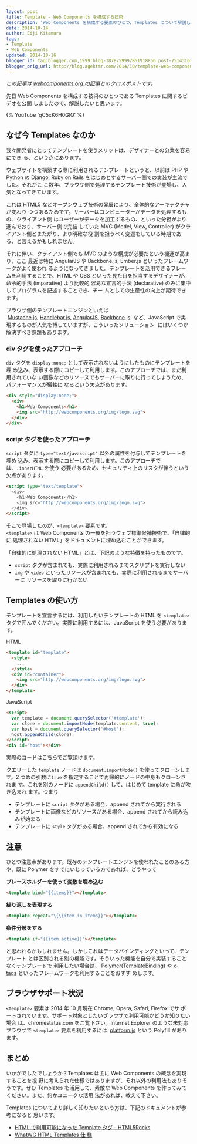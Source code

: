 ```yaml
---
layout: post
title: Template - Web Components を構成する技術
description: 'Web Components を構成する要素のひとつ、Templates について解説します。'
date: 2014-10-14
author: Eiji Kitamura
tags:
- Template
- Web Components
updated: 2014-10-16
blogger_id: tag:blogger.com,1999:blog-1878759997851918856.post-7514316136270000024
blogger_orig_url: http://blog.agektmr.com/2014/10/template-web-components.html
---
```


*この記事は [webcomponents.org の記事](http://webcomponents.org/articles/introduction-to-template-element/)とのクロスポストです。*

先日 Web Components を構成する技術のひとつである Templates に関するビデオを公開
しましたので、解説したいと思います。

<!-- excerpt -->

{% YouTube 'qC5xK6H0GlQ' %}

## なぜ今 Templates なのか

我々開発者にとってテンプレートを使うメリットは、デザイナーとの分業を容易にでき
る、という点にあります。

ウェブサイトを構築する際に利用されるテンプレートというと、以前は PHP や Python
の Django, Ruby on Rails をはじめとするサーバー側での実装が主流でした。それがこ
こ数年、ブラウザ側で処理するテンプレート技術が登場し、人気となってきています。

これは HTML5 などオープンウェブ技術の発展により、全体的なアーキテクチャが変わり
つつあるためです。サーバーはコンピューターがデータを処理するもの、クライアント側
はユーザーがデータを加工するもの、といった分担がより進んでおり、サーバー側で完結
していた MVC (Model, View, Controller) がクライアント側とまたがり、より明確な役
割を担うべく変遷をしている時期である、と言えるかもしれません。

それに伴い、クライアント側でも MVC のような構成が必要だという機運が高まり、ここ
最近は特に AngularJS や Backbone.js, Ember.js といったフレームワークがよく使われ
るようになってきました。テンプレートを活用できるフレームを利用することで、HTML
や CSS といった見た目を担当するデザイナーが、命令的手法 (imparative) より比較的
容易な宣言的手法 (declarative) のみに集中してプログラムを記述することでき、チー
ムとしての生産性の向上が期待できます。

ブラウザ側のテンプレートエンジンといえば
 [Mustache.js](http://mustache.github.io/), [Handlebar.js](http://handlebarsjs.com/), [AngularJS](https://angularjs.org/), [Backbone.js](http://backbonejs.org/)
 など、JavaScript で実現するものが人気を博していますが、こういったソリューション
 にはいくつか解決すべき課題もあります。

### div タグを使ったアプローチ

`div` タグを `display:none;` として表示されないようにしたものにテンプレートを埋
め込み、表示する際にコピーして利用します。このアプローチでは、まだ利用されていな
い画像などのリソースでもサーバーに取りに行ってしまうため、パフォーマンスが犠牲に
なるという欠点があります。

```html
<div style="display:none;">
  <div>
    <h1>Web Components</h1>
    <img src="http://webcomponents.org/img/logo.svg">
  </div>
</div>
```

### script タグを使ったアプローチ

`script` タグに `type="text/javascript"` 以外の属性を付与してテンプレートを埋め
込み、表示する際にコピーして利用します。このアプローチでは、`.innerHTML` を使う
必要があるため、セキュリティ上のリスクが伴うという欠点があります。

```html
<script type="text/template">
  <div>
    <h1>Web Components</h1>
    <img src="http://webcomponents.org/img/logo.svg">
  </div>
</script>
```

そこで登場したのが、`<template>` 要素です。   
`<template>` は Web Components の一翼を担うウェブ標準候補技術で、「自律的に
処理されない HTML」をドキュメントに埋め込むことができます。

「自律的に処理されない HTML」とは、下記のような特徴を持ったものです。

* `script` タグが含まれても、実際に利用されるまでスクリプトを実行しない
* `img` や `video` といったリソースが含まれても、実際に利用されるまでサーバーに
  リソースを取りに行かない

## Templates の使い方

テンプレートを宣言するには、利用したいテンプレートの HTML を ``<template>``
タグで囲んでください。実際に利用するには、JavaScript を使う必要があります。

HTML

```html
<template id="template">
  <style>
    ...
  </style>
  <div id="container">
    <img src="http://webcomponents.org/img/logo.svg">
  </div>
</template>
```

JavaScript

```html
<script>
  var template = document.querySelector('#template');
  var clone = document.importNode(template.content, true);
  var host = document.querySelector('#host');
  host.appendChild(clone);
</script>
<div id="host"></div>
```

実際のコードは[こちら](http://jsbin.com/qaxiw/6/edit)でご覧頂けます。

クエリーした `template` ノードは `document.importNode()` を使ってクローンしま
す。2 つめの引数に`true` を指定することで再帰的にノードの中身もクローンされま
す。これを別のノードに `appendChild()` して、はじめて template に命が吹き込まれ
ます。つまり

* テンプレートに `script` タグがある場合、append されてから実行される
* テンプレートに画像などのリソースがある場合、append されてから読み込みが始まる
* テンプレートに `style` タグがある場合、append されてから有効になる

## 注意

ひとつ注意点があります。既存のテンプレートエンジンを使われたことのある方や、既に
Polymer をすでにいじっている方であれば、どうやって

**プレースホルダーを使って変数を埋め込む**

```html
<template bind="{{items}}"></template>
```

**繰り返しを表現する**

```html
<template repeat="\{\{item in items}}"></template>
```

**条件分岐をする**

```html
<template if="{{item.active}}"></template>
```

と思われるかもしれません。しかしこれはデータバインディングといって、テンプレート
とは区別される別の機能です。そういった機能を自分で実装することなくテンプレートで
利用したい場合は、
[Polymer](http://www.polymer-project.org/)([TemplateBinding](https://github.com/Polymer/TemplateBinding))
や [x-tags](http://www.x-tags.org/) といったフレームワークを利用することをおすす
めします。

## ブラウザサポート状況

`<template>` 要素は 2014 年 10 月現在 Chrome, Opera, Safari, Firefox でサ
ポートされています。サポート対象としたいブラウザで利用可能かどうか知りたい場合
は、chromestatus.com をご覧下さい。Internet Explorer のような未対応ブラウザで
`<template>` 要素を利用するには
 [platform.js](https://github.com/polymer/platform) という Polyfill があります。

## まとめ

いかがでしたでしょうか？Templates は主に Web Components の概念を実現することを視
野に考えられた仕様ではありますが、それ以外の利用法もありそうです。ぜひ Templates
を活用して、素敵な Web Components を作ってみてください。また、何かユニークな活用
法があれば、教えて下さい。

Templates についてより詳しく知りたいという方は、下記のドキュメントが参考になると
思います。

* [HTML で利用可能になった Template タグ - HTML5Rocks](http://goo.gl/JEIWir)
* [WhatWG HTML Templates 仕
  様](http://www.whatwg.org/specs/web-apps/current-work/multipage/scripting-1.html#the-template-element)

